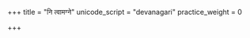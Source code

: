 +++
title = "नि त्वामग्ने"
unicode_script = "devanagari"
practice_weight = 0

+++
<div class="js_include" url="/vedAH/sAma/paravastu-saama/devaH/agniH/ni_tvAm_agne/"  newLevelForH1="1" includeTitle="true"> </div>
